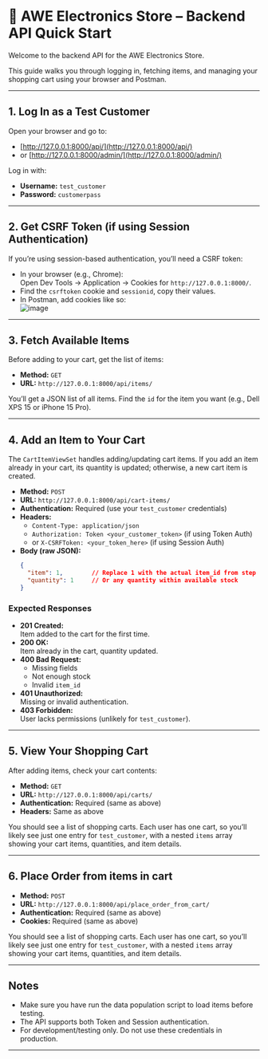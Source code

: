 # 🛒 AWE Electronics Store – Backend API Quick Start

Welcome to the backend API for the AWE Electronics Store.

This guide walks you through logging in, fetching items, and managing your shopping cart using your browser and Postman.

---

## 1. Log In as a Test Customer

Open your browser and go to:

- [http://127.0.0.1:8000/api/](http://127.0.0.1:8000/api/)
- or [http://127.0.0.1:8000/admin/](http://127.0.0.1:8000/admin/)

Log in with:

- **Username:** `test_customer`
- **Password:** `customerpass`

---

## 2. Get CSRF Token (if using Session Authentication)

If you’re using session-based authentication, you’ll need a CSRF token:

- In your browser (e.g., Chrome):  
  Open Dev Tools → Application → Cookies for `http://127.0.0.1:8000/`.
- Find the `csrftoken` cookie and `sessionid`, copy their values.
- In Postman, add cookies like so:  
  ![image](https://github.com/user-attachments/assets/565370c4-51da-4c90-9fc3-769057fff645)


---

## 3. Fetch Available Items

Before adding to your cart, get the list of items:

- **Method:** `GET`
- **URL:** `http://127.0.0.1:8000/api/items/`

You’ll get a JSON list of all items. Find the `id` for the item you want (e.g., Dell XPS 15 or iPhone 15 Pro).

---

## 4. Add an Item to Your Cart

The `CartItemViewSet` handles adding/updating cart items. If you add an item already in your cart, its quantity is updated; otherwise, a new cart item is created.

- **Method:** `POST`
- **URL:** `http://127.0.0.1:8000/api/cart-items/`
- **Authentication:** Required (use your `test_customer` credentials)
- **Headers:**
  - `Content-Type: application/json`
  - `Authorization: Token <your_customer_token>` (if using Token Auth)
  - or `X-CSRFToken: <your_token_here>` (if using Session Auth)
- **Body (raw JSON):**
  ```json
  {
    "item": 1,        // Replace 1 with the actual item_id from step 3
    "quantity": 1     // Or any quantity within available stock
  }
  ```

### Expected Responses

- **201 Created:**  
  Item added to the cart for the first time.
- **200 OK:**  
  Item already in the cart, quantity updated.
- **400 Bad Request:**  
  - Missing fields  
  - Not enough stock  
  - Invalid `item_id`
- **401 Unauthorized:**  
  Missing or invalid authentication.
- **403 Forbidden:**  
  User lacks permissions (unlikely for `test_customer`).

---

## 5. View Your Shopping Cart

After adding items, check your cart contents:

- **Method:** `GET`
- **URL:** `http://127.0.0.1:8000/api/carts/`
- **Authentication:** Required (same as above)
- **Headers:** Same as above

You should see a list of shopping carts. Each user has one cart, so you’ll likely see just one entry for `test_customer`, with a nested `items` array showing your cart items, quantities, and item details.

---

## 6. Place Order from items in cart

- **Method:** `POST`
- **URL:** `http://127.0.0.1:8000/api/place_order_from_cart/`
- **Authentication:** Required (same as above)
- **Cookies:** Required (same as above)

  
You should see a list of shopping carts. Each user has one cart, so you’ll likely see just one entry for `test_customer`, with a nested `items` array showing your cart items, quantities, and item details.

---

## Notes

- Make sure you have run the data population script to load items before testing.
- The API supports both Token and Session authentication.
- For development/testing only. Do not use these credentials in production.

---

